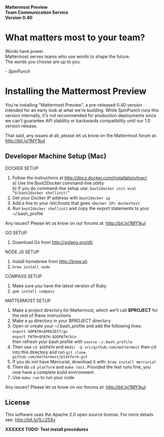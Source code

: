 **Mattermost Preview<br>**
**Team Communication Service<br>**
**Version 0.40**

What matters most to your team?
===============================

Words have power.<br>
Mattermost serves teams who use words to shape the future.<br>
The words you choose are up to you.

*- SpinPunch*

Installing the Mattermost Preview 
=================================

You're installing "Mattermost Preview", a pre-released 0.40 version intended for an early look at what we're building. While SpinPunch runs this version internally, it's not recommended for production deployments since we can't guarantee API stability or backwards compatibility until our 1.0 version release. 

That said, any issues at all, please let us know on the Mattermost forum at: http://bit.ly/1MY1kul

Developer Machine Setup (Mac)
-----------------------------

DOCKER SETUP

1. Follow the instructions at http://docs.docker.com/installation/mac/
<br>a) Use the Boot2Docker command-line utility 
<br>b) If you do command-line setup use: `boot2docker init eval “$(boot2docker shellinit)”`
2. Get your Docker IP address with `boot2docker ip`
3. Add a line to your /etc/hosts that goes `<Docker IP> dockerhost` 
4. Run `boot2docker shellinit` and copy the export statements to your ~/.bash_profile 

Any issues? Please let us know on our forums at: http://bit.ly/1MY1kul

GO SETUP

1. Download Go from http://golang.org/dl/ 

NODE.JS SETUP 

1. Install homebrew from http://brew.sh 
2. `brew install node`

COMPASS SETUP 

1. Make sure you have the latest version of Ruby 
2. `gem install compass`

MATTERMOST SETUP 

1. Make a project directory for Mattermost, which we'll call **$PROJECT** for the rest of these instructions
2. Make a `go` directory in your $PROJECT directory 
3. Open or create your ~/.bash_profile and add the following lines: <br>   `export GOPATH=$PROJECT/go`<br>   `export PATH=$PATH:$GOPATH/bin` <br>then refresh your bash profile with `source ~/.bash_profile`
4. Then use `cd $GOPATH` and `mkdir -p src/github.com/mattermost` then cd into this directory and run `git clone github.com/mattermost/platform.git` 
5. If you do not have Mercurial, download it with: `brew install mercurial`
6. Then do `cd platform` and `make test`. Provided the test runs fine, you now have a complete build environment. 
7. Use `make run` to run your code

Any issues? Please let us know on our forums at: http://bit.ly/1MY1kul

License
-------

This software uses the Apache 2.0 open source license. For more details see: http://bit.ly/1Lc25Sv<br>

**XXXXXX TODO: Test install procedures**
